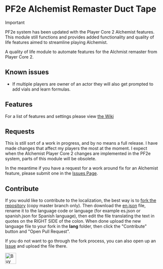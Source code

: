 # PF2e Alchemist Remaster Duct Tape

> [!IMPORTANT]
> PF2e system has been updated with the Player Core 2 Alchemist features. This module still functions and provides added functionality and quality of life features aimed to streamline playing Alchemist.

A quality of life module to automate features for the Alchmist remaster from Player Core 2.

## Known issues

- If multiple players are owner of an actor they will also get prompted to add vials and learn formulas.

## Features

For a list of features and settings please view [the Wiki](https://github.com/thejoester/pf2e-alchemist-remaster-ducttape/wiki)

## Requests

This is still sort of a work in progress, and by no means a full release. I have made changes that affect my players the most at the moment. I expect when the Alchemist Player Core 2 changes are implemented in the PF2e system, parts of this module will be obsolete. 

In the meantime if you have a request for a work around fix for an Alchemist feature, please submit one in the [Issues Page](https://github.com/thejoester/pf2e-alchemist-remaster-ducttape/issues). 

## Contribute

If you would like to contribute to the localization, the best way is to [fork the repository](https://www.youtube.com/watch?v=f5grYMXbAV0) (copy master branch only). Then download the [en.json](https://github.com/thejoester/pf2e-alchemist-remaster-ducttape/blob/master/lang/en.json) file, rename it to the language code or language (for example es.json or spanish.json for Spanish language), then edit the file translating the text in quotes on the RIGHT SIDE of the colon. When done upload the new language file to your fork in the **lang** folder, then click the "Contribute" button and "Open Pull Request".

If you do not want to go through the fork process, you can also open up an [Issue](https://github.com/thejoester/pf2e-alchemist-remaster-ducttape/issues) and upload the file there. 

<a href='https://ko-fi.com/X8X817QMZQ' target='_blank'><img height='36' style='border:0px;height:36px;' src='https://storage.ko-fi.com/cdn/kofi6.png?v=6' border='0' alt='Buy Me a Coffee at ko-fi.com' /></a>
